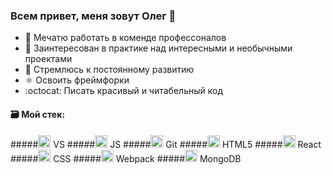 



### Всем привет, меня зовут Олег 👋


- :floppy_disk: Мечатю работать в коменде профессоналов
- :tanabata_tree: Заинтересован в практике над интересными и необычными проектами
- :ocean: Стремлюсь к постоянному развитию
- ⚛️ Освоить фреймфорки
- :octocat: Писать красивый и читабельный код

#### :card_file_box: Мой стек: 
#####<img src="https://simpleicons.org/icons/visualstudiocode.svg" height="20" width="20"> VS
#####<img src="https://simpleicons.org/icons/javascript.svg" height="20" width="20"> JS
#####<img src="https://simpleicons.org/icons/git.svg" height="20" width="20"> Git
#####<img src="https://simpleicons.org/icons/html5.svg" height="20" width="20"> HTML5
#####<img src="https://simpleicons.org/icons/react.svg" height="20" width="20"> React
#####<img src="https://simpleicons.org/icons/css3.svg" height="20" width="20"> CSS
#####<img src="https://simpleicons.org/icons/webpack.svg" height="20" width="20"> Webpack
#####<img src="https://simpleicons.org/icons/mongodb.svg" height="20" width="20"> MongoDB

